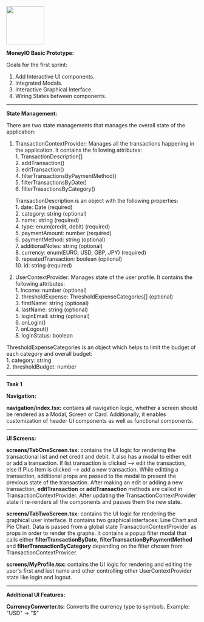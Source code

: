 
<img src="https://user-images.githubusercontent.com/94879785/169922011-e88eadd0-380f-4fce-b372-74296c2207f4.png" width="100"> 

**MoneyIO Basic Prototype:**




Goals for the first sprint: 
1. Add Interactive UI components. 
2. Integrated Modals.
3. Interactive Graphical Interface.
4. Wiring States between components.

---

**State Management:**

There are two state managements that manages the overall state of the application:
 
 1. TransactionContextProvider: Manages all the transactions happening in the application. It contains the following attributes: <br/>
                                1. TransactionDescription[] <br/>
                                2. addTransaction()<br/>
                                3. editTransaction()<br/>
                                4. filterTransactionsByPaymentMethod()<br/>
                                5. filterTransactionsByDate()<br/>
                                6. filterTrasactionsByCategory()<br/>
    
    TransactionDescription is an object with the following properties:<br/>
                                1. date: Date                             (required)<br/>
                                2. category: string                       (optional)<br/>
                                3. name: string                           (required)<br/>
                                4. type: enum(credit, debit)              (required)<br/>
                                5. paymentAmount: number                  (required)<br/>
                                6. paymentMethod: string                  (optional)<br/>
                                7. additionalNotes: string                (optional)<br/>
                                8. currency: enum(EURO, USD, GBP, JPY)    (required)<br/>
                                9. repeatedTransaction: boolean           (optional)<br/>
                                10. id: string                            (required)<br/>
 
 2. UserContextProvider: Manages state of the user profile. It contains the following attributes: <br/>
                         1. Income: number (optional) <br/>
                         2. thresholdExpense: ThresholdExpenseCategories[] (optional) <br/>
                         3. firstName: string (optional) <br/>
                         4. lastName: string (optional)<br/>
                         5. loginEmail: string (optional)<br/>
                         6. onLogin()<br/>
                         7. onLogout()<br/>
                         8. loginStatus: boolean<br/>
   
   ThresholdExpenseCategories is an object which helps to limit the budget of each category and overall budget: <br/>
                        1. category: string <br/>
                        2. thresholdBudget: number <br/>
                       
---
**Task 1**

**Navigation:**

**navigation/index.tsx:** contains all navigation logic, whether a screen should be rendered as a Modal, Screen or Card. Additionally, it enables customization of header UI
                      components as well as functional components.

---

**UI Screens:**

**screens/TabOneScreen.tsx:** contains the UI logic for rendering the transactional list and net credit and debit. It also has a modal to either edit or add a transaction. 
                          If list transaction is clicked --> edit the transaction, else if Plus Item is clicked --> add a new transaction. While editting a transaction, 
                          additional props are passed to the modal to present the previous state of the transaction. After making an edit or adding a new transaction,
                          **editTransaction** or **addTransaction** methods are called in TransactionContextProvider. After updating the TransactionContextProvider state
                          it re-renders all the components and passes them the new state.
                          
**screens/TabTwoScreen.tsx:** contains the UI logic for rendering the graphical user interface. It contains two graphical interfaces: Line Chart and Pie Chart. Data is passed
                          from a global state TransactionContextProvider as props in order to render the graphs. It contains a popup filter modal that calls either 
                          **filterTransactionByDate**, **filterTransactionByPaymentMethod** and **filterTransactionByCategory** depending on the filter chosen from 
                          TransactionContextProvicer.

**screens/MyProfile.tsx:**    contains the UI logic for rendering and editing the user's first and last name and other controlling other UserContextProvider state like login and logout.

---

**Additional UI Features:**

**CurrencyConverter.ts:** Converts the currency type to symbols. Example: "USD" -> "$"





